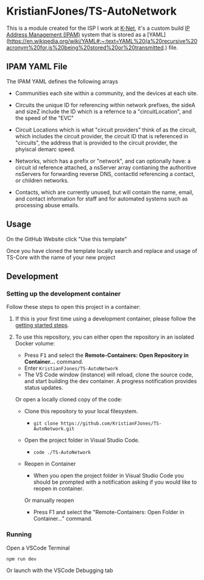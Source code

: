 # KristianFJones/TS-AutoNetwork

This is a module created for the ISP I work at [K-Net](https://github.com/knetca), it's a custom build [IP Address Management (IPAM)](https://en.wikipedia.org/wiki/IP_address_management) system that is stored as a [YAML](https://en.wikipedia.org/wiki/YAML#:~:text=YAML%20(a%20recursive%20acronym%20for,is%20being%20stored%20or%20transmitted.) file.

## IPAM YAML File

The IPAM YAML defines the following arrays

- Communities each site within a community, and the devices at each site.

- Circuits the unique ID for referencing within network prefixes, the sideA and sizeZ include the ID which is a refernce to a "circuitLocation", and the speed of the "EVC"

- Circuit Locations which is what "circuit providers" think of as the circuit, which includes the circuit provider, the circuit ID that is referenced in "circuits", the address that is provided to the circuit provider, the phyiscal demarc speed.

- Networks, which has a prefix or "network", and can optionally have: a circuit id reference attached, a nsServer array contianing the authoritive nsServers for forwarding reverse DNS, contactId referencing a contact, or children networks.

- Contacts, which are currently unused, but will contain the name, email, and contact information for staff and for automated systems such as processing abuse emails.

## Usage

On the GitHub Website click "Use this template"

Once you have cloned the template locally search and replace and usage of TS-Core with the name of your new project

## Development

### Setting up the development container

Follow these steps to open this project in a container:

1. If this is your first time using a development container, please follow the [getting started steps](https://aka.ms/vscode-remote/containers/getting-started).

2. To use this repository, you can either open the repository in an isolated Docker volume:

   - Press <kbd>F1</kbd> and select the **Remote-Containers: Open Repository in Container...** command.
   - Enter `KristianFJones/TS-AutoNetwork`
   - The VS Code window (instance) will reload, clone the source code, and start building the dev container. A progress notification provides status updates.

   Or open a locally cloned copy of the code:

   - Clone this repository to your local filesystem.
     - `git clone https://github.com/KristianFJones/TS-AutoNetwork.git`
   - Open the project folder in Visual Studio Code.
     - `code ./TS-AutoNetwork`
   - Reopen in Container

     - When you open the project folder in Visual Studio Code you should be prompted with a notification asking if you would like to reopen in container.

     Or manually reopen

     - Press F1 and select the "Remote-Containers: Open Folder in Container..." command.

### Running

Open a VSCode Terminal

```
npm run dev
```

Or launch with the VSCode Debugging tab
